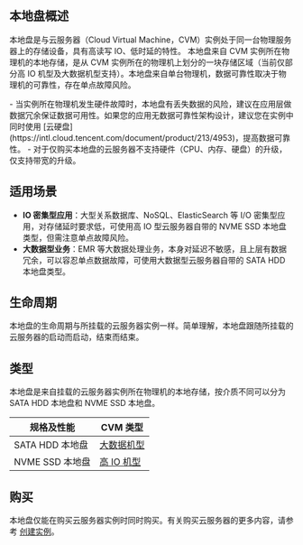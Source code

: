 ## 本地盘概述
本地盘是与云服务器（Cloud Virtual Machine，CVM）实例处于同一台物理服务器上的存储设备，具有高读写 IO、低时延的特性。
本地盘来自 CVM 实例所在物理机的本地存储，是从 CVM 实例所在的物理机上划分的一块存储区域（当前仅部分高 IO 机型及大数据机型支持）。本地盘来自单台物理机，数据可靠性取决于物理机的可靠性，存在单点故障风险。



<dx-alert infotype="notice" title="">
- 当实例所在物理机发生硬件故障时，本地盘有丢失数据的风险，建议在应用层做数据冗余保证数据可用性。如果您的应用无数据可靠性架构设计，建议您在实例中同时使用 [云硬盘](https://intl.cloud.tencent.com/document/product/213/4953)，提高数据可靠性。
- 对于仅购买本地盘的云服务器不支持硬件（CPU、内存、硬盘）的升级，仅支持带宽的升级。
</dx-alert>



## 适用场景
- **IO 密集型应用**：大型关系数据库、NoSQL、ElasticSearch 等 I/O 密集型应用，对存储延时要求低，可使用高 IO 型云服务器自带的 NVME SSD 本地盘类型，但需注意单点故障风险。
- **大数据型业务**：EMR 等大数据处理业务，本身对延迟不敏感，且上层有数据冗余，可以容忍单点数据故障，可使用大数据型云服务器自带的 SATA HDD 本地盘类型。


## 生命周期
本地盘的生命周期与所挂载的云服务器实例一样。简单理解，本地盘跟随所挂载的云服务器的启动而启动，结束而结束。

## 类型

本地盘是来自挂载的云服务器实例所在物理机的本地存储，按介质不同可以分为 SATA HDD 本地盘和 NVME SSD 本地盘。

| 规格及性能 |  CVM 类型 |
|---------|---------|
| SATA HDD 本地盘 | [大数据机型](https://intl.cloud.tencent.com/document/product/213/11518) |
| NVME SSD 本地盘 | [高 IO 机型](https://intl.cloud.tencent.com/document/product/213/11518) |

## 购买
本地盘仅能在购买云服务器实例时同时购买。有关购买云服务器的更多内容，请参考 [创建实例](https://intl.cloud.tencent.com/document/product/213/4855)。
